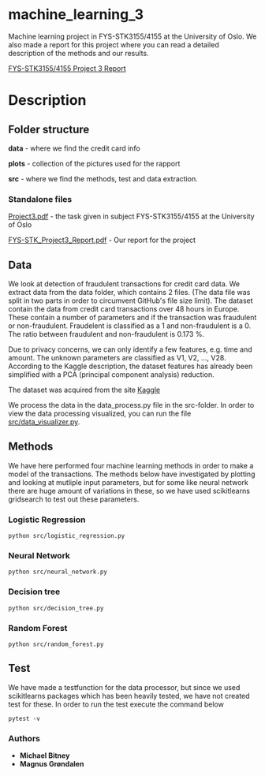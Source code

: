 # machine_learning_3
Machine learning project in FYS-STK3155/4155 at the University of Oslo. We also made a report for this project where you can read a detailed description of the methods and our results. 

[FYS-STK3155/4155 Project 3 Report](https://github.com/michaesb/machine_learning_3/)


# Description

## Folder structure

**data** - where we find the credit card info

**plots** - collection of the pictures used for the rapport

**src** - where we find the methods, test and data extraction.

### Standalone files

[Project3.pdf](https://github.com/michaesb/machine_learning_3/blob/master/Project3.pdf) - the task given in subject FYS-STK3155/4155 at the University of Oslo

[FYS-STK_Project3_Report.pdf](ttps://github.com/michaesb/machine_learning_3/blob/master/FYS-STK_Project3_report.pdf) - Our report for the project

## Data
We look at detection of fraudulent transactions for credit card data. We extract data from the data folder, which contains 2 files. (The data file was split in two parts in order to circumvent GitHub's file size limit).
The dataset contain the data from credit card transactions over 48 hours in Europe. These contain a number of parameters and if the transaction was fraudulent or non-fraudulent. Fraudelent is classified as a 1 and non-fraudulent is a 0. The ratio between fraudulent and non-fraudulent is 0.173 %.

Due to privacy concerns, we can only identify a few features, e.g. time and amount. The unknown parameters are classified as V1, V2, ..., V28. According to the Kaggle description, the dataset features has already been simplified with a PCA (principal component analysis) reduction.

The dataset was acquired from the site
[Kaggle](https://www.kaggle.com/mlg-ulb/creditcardfraud)

We process the data in the data_process.py file in the src-folder. In order to view the data processing visualized, you can run the file [src/data_visualizer.py](https://github.com/michaesb/machine_learning_3/blob/master/src/data_visualizer.py).


## Methods

We have here performed four machine learning methods in order to make a model of the transactions.
The methods below have investigated by plotting and looking at mutliple input parameters, but for some like neural network there are huge amount of variations in these, so we have used scikitlearns gridsearch to test out these parameters.

### Logistic Regression

```
python src/logistic_regression.py
```

### Neural Network

```
python src/neural_network.py
```

### Decision tree

```
python src/decision_tree.py
```

### Random Forest

```
python src/random_forest.py
```

## Test

We have made a testfunction for the data processor, but since we used scikitlearns packages which has been heavily tested, we have not created test for these.
In order to run the test execute the command below
```
pytest -v
```




### Authors

* **Michael Bitney**
* **Magnus Grøndalen**
